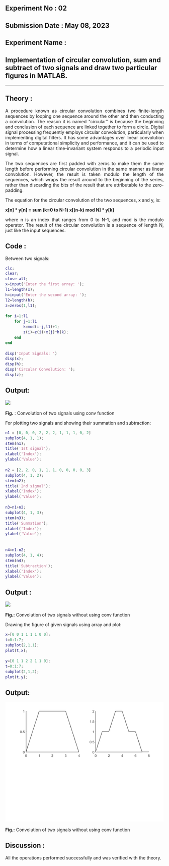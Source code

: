 ## Experiment No : 02

## Submission Date : May 08, 2023

## Experiment Name :

## Implementation of circular convolution, sum and subtract of two signals and draw two particular figures in MATLAB.

---

## Theory :

<p style="text-align: justify">
A procedure known as circular convolution combines two finite-length sequences by looping one sequence around the other and then conducting a convolution. The reason it is named "circular" is because the beginning and conclusion of each sequence are linked together to form a circle. Digital signal processing frequently employs circular convolution, particularly when implementing digital filters. It has some advantages over linear convolution in terms of computational simplicity and performance, and it can be used to determine how a linear time-invariant system responds to a periodic input signal.
</p>
<p style="text-align: justify">
The two sequences are first padded with zeros to make them the same length before performing circular convolution in the same manner as linear convolution. However, the result is taken modulo the length of the sequences, which wraps the result around to the beginning of the series, rather than discarding the bits of the result that are attributable to the zero-padding.
</p>
The equation for the circular convolution of the two sequences, x and y, is:

**x[n] \* y[n] = sum (k=0 to N-1) x[(n-k) mod N] \* y[k]**

<p style="text-align: justify">
where n is an index that ranges from 0 to N-1, and mod is the modulo operator. The result of the circular convolution is a sequence of length N, just like the input sequences.
</p>

## Code :

Between two signals:

```matlab
clc;
clear;
close all;
x=input('Enter the first array: ');
l1=length(x);
h=input('Enter the second array: ');
l2=length(h);
z=zeros(1,l1);

for i=1:l1
    for j=1:l1
        k=mod(i-j,l1)+1;
        z(i)=z(i)+x(j)*h(k);
    end
end

disp('Input Signals: ')
disp(x);
disp(h);
disp('Circular Convolution: ');
disp(z);
```

## Output:

![](src/Picture1.png)

**Fig.** : Convolution of two signals using conv function

For plotting two signals and showing their summation and subtraction:

```matlab
n1 = [0, 0, 0, 2, 2, 2, 1, 1, 1, 0, 2]
subplot(4, 1, 1);
stem(n1);
title('1st signal');
xlabel('Index');
ylabel('Value');

n2 = [2, 2, 0, 1, 1, 1, 0, 0, 0, 0, 3]
subplot(4, 1, 2);
stem(n2);
title('2nd signal');
xlabel('Index');
ylabel('Value');

n3=n1+n2;
subplot(4, 1, 3);
stem(n3);
title('Summation');
xlabel('Index');
ylabel('Value');


n4=n1-n2;
subplot(4, 1, 4);
stem(n4);
title('Subtraction');
xlabel('Index');
ylabel('Value');
```

## Output :

![](src/.png)

**Fig.:** Convolution of two signals without using conv function

Drawing the figure of given signals using array and plot:

```matlab
x=[0 0 1 1 1 1 0 0];
t=0:1:7;
subplot(2,1,1);
plot(t,x);

y=[0 1 1 2 2 1 1 0];
t=0:1:7;
subplot(2,1,2);
plot(t,y);
```

## Output:

![](src/plots.png)

**Fig.:** Convolution of two signals without using conv function

## Discussion :

All the operations performed successfully and was verified with the theory.

